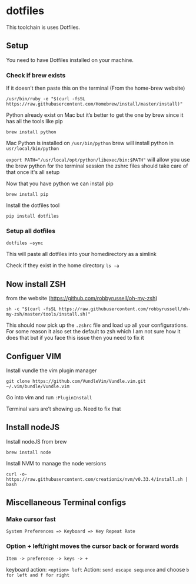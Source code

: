 # dotfiles
This toolchain is uses Dotfiles.

## Setup
You need to have Dotfiles installed on your machine.

### Check if brew exists
If it doesn’t then paste this on the terminal 
(From the home-brew website)
```
/usr/bin/ruby -e "$(curl -fsSL https://raw.githubusercontent.com/Homebrew/install/master/install)"
```

Python already exist on Mac but it’s better to get the one by brew since it has all the tools like pip 

```
brew install python
```

Mac Python is installed on `/usr/bin/python` brew will install python in `usr/local/bin/python`

`export PATH="/usr/local/opt/python/libexec/bin:$PATH"` will allow you use the brew python for the terminal session the zshrc files should take care of that once it's all setup

Now that you have python we can install pip
```
brew install pip
```

Install the dotfiles tool
```
pip install dotfiles
```

### Setup all dotfiles
```
dotfiles —sync
```
This will paste all dotfiles into your homedirectory as a simlink

Check if they exist in the home directory
`ls -a`

## Now install ZSH
from the website (https://github.com/robbyrussell/oh-my-zsh)
```
sh -c "$(curl -fsSL https://raw.githubusercontent.com/robbyrussell/oh-my-zsh/master/tools/install.sh)"
```
This should now pick up the `.zshrc` file and load up all your configurations. For some reason it also set the default to zsh which I am not sure how it does that but if you face this issue then you need to fix it

## Configuer VIM
Install vundle the vim plugin manager
```
git clone https://github.com/VundleVim/Vundle.vim.git ~/.vim/bundle/Vundle.vim
```
Go into vim and run `:PluginInstall`

Terminal vars are’t showing up. Need to fix that

## Install nodeJS
Install nodeJS from brew
```
brew install node
```
Install NVM to manage the node versions
```
curl -o- https://raw.githubusercontent.com/creationix/nvm/v0.33.4/install.sh | bash
```

## Miscellaneous Terminal configs

### Make cursor fast
`System Preferences => Keyboard => Key Repeat Rate`
### Option + left/right moves the cursor back or forward words
`Item -> preference -> keys -> +`

keyboard action: `<option> left`
Action: `send escape sequence` and choose
`b for left and f for right`